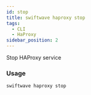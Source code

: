 ```yaml
---
id: stop
title: swiftwave haproxy stop
tags:
  - CLI
  - HaProxy
sidebar_position: 2
---
```


Stop HAProxy service

### Usage

```
swiftwave haproxy stop
```

